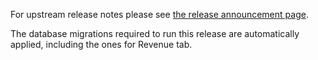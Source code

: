 For upstream release notes please see [the release announcement page](https://github.com/umami-software/umami/releases/tag/v2.19.0).

The database migrations required to run this release are automatically applied, including the ones for Revenue tab.